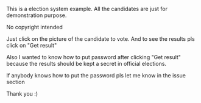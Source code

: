 This is a election system example.
All the candidates are just for demonstration purpose.

No copyright intended


Just click on the picture of the candidate to vote. 
And to see the results pls click on "Get result"


Also I wanted to know how to put password after clicking "Get result" because the results should be kept a secret in official elections.

If anybody knows how to put the password pls let me know in the issue section

Thank you :)
